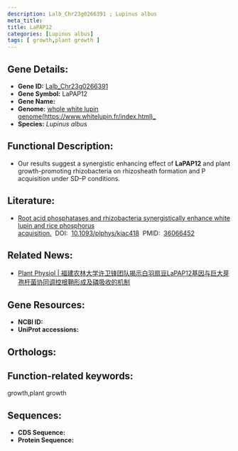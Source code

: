 ```yaml
---
description: Lalb_Chr23g0266391 ; Lupinus albus
meta_title:
title: LaPAP12
categories: [Lupinus albus]
tags: [ growth,plant growth ]
---
```


## Gene Details:
- **Gene ID:**	[Lalb_Chr23g0266391]()
- **Gene Symbol:** LaPAP12
- **Gene Name:** 
- **Genome:** [whole white lupin genome(https://www.whitelupin.fr/index.html)_]()
- **Species:** *Lupinus albus*

## Functional Description:
   - Our results suggest a synergistic enhancing effect of **LaPAP12** and plant growth-promoting rhizobacteria on rhizosheath formation and P acquisition under SD–P conditions.

## Literature:
   - [Root acid phosphatases and rhizobacteria synergistically enhance white lupin and rice phosphorus acquisition.]( https://academic.oup.com/plphys/article-abstract/190/4/2449/6692723?redirectedFrom=fulltext)&nbsp;&nbsp;DOI:&nbsp;&nbsp;[10.1093/plphys/kiac418](https://academic.oup.com/plphys/article-abstract/190/4/2449/6692723?redirectedFrom=fulltext)&nbsp;&nbsp;PMID:&nbsp;&nbsp;[36066452](https://pubmed.ncbi.nlm.nih.gov/36066452/)

## Related News:
   - [Plant Physiol | 福建农林大学许卫锋团队揭示白羽扇豆LaPAP12基因与巨大芽孢杆菌协同调控根鞘形成及磷吸收的机制](https://mp.weixin.qq.com/s?__biz=Mzg3MDEwNDEyMg==&mid=2247537810&idx=4&sn=8d61b923c17e6a534eae4202c3918d93&chksm=ce90f9c7f9e770d1dab3fe571de5a51149058a2308270507ae2414973c9d5c14dfb82169de6c&scene=27#wechat_redirect)

## Gene Resources:
- **NCBI ID:** [](https://www.ncbi.nlm.nih.gov/gene/?term=)
- **UniProt accessions:** [](https://www.uniprot.org/uniprotkb//entry)

## Orthologs:


## Function-related keywords:
growth,plant growth

## Sequences:
- **CDS Sequence:**
- **Protein Sequence:**
